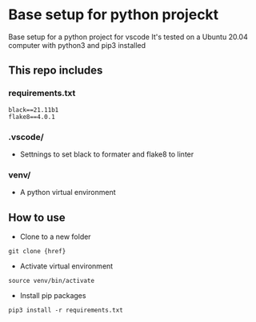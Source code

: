 # Base setup for python projeckt
Base setup for a python project for vscode
It's tested on a Ubuntu 20.04 computer with python3 and pip3 installed

## This repo includes
### requirements.txt
```
black==21.11b1
flake8==4.0.1
```
### .vscode/
- Settnings to set black to formater and flake8 to linter

### venv/
- A python virtual environment

## How to use
- Clone to a new folder
```console
git clone {href}
```
- Activate virtual environment
```console
source venv/bin/activate
```
- Install pip packages
```console
pip3 install -r requirements.txt
```


